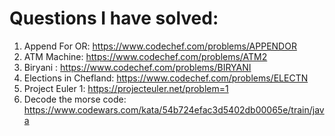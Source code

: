 # Questions I have solved:

1. Append For OR: https://www.codechef.com/problems/APPENDOR
2. ATM Machine: https://www.codechef.com/problems/ATM2
3. Biryani : https://www.codechef.com/problems/BIRYANI
4. Elections in Chefland: https://www.codechef.com/problems/ELECTN
5. Project Euler 1: https://projecteuler.net/problem=1
6. Decode the morse code: https://www.codewars.com/kata/54b724efac3d5402db00065e/train/java